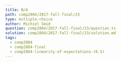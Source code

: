 ```yaml
---
title: N/A
path: comp2804/2017-fall-final/23
type: multiple-choice
author: Michiel Smid
question: comp2804/2017-fall-final/23/question.ts
solution: comp2804/2017-fall-final/23/solution.md
tags:
  - comp2804
  - comp2804-final
  - comp2804-linearity-of-expectations-(6.5)
---
```

